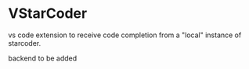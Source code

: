 # VStarCoder

vs code extension to receive code completion from a "local" instance of starcoder.

backend to be added
